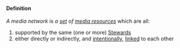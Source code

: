 #### Definition

*A media network* is *a [set](https://github.com/gcassel/Modular-Organizing-Terminology/blob/master/terms/set.md) of [media resources](https://github.com/gcassel/Modular-Organizing-Terminology/blob/master/terms/media-resource.md)* which are all:

1. supported by the same (one or more) [Stewards](https://github.com/gcassel/IO/blob/main/terms/steward.md)
2. either directly or indirectly, and [intentionally](https://github.com/gcassel/Modular-Organizing-Terminology/blob/master/terms/intend.md), [linked](https://github.com/gcassel/Modular-Organizing-Terminology/blob/master/terms/link.md) to each other
